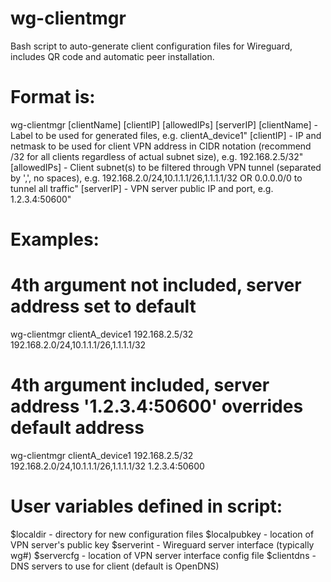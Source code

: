 # wg-clientmgr
Bash script to auto-generate client configuration files for Wireguard, includes QR code and automatic peer installation.


# Format is:
wg-clientmgr [clientName] [clientIP] [allowedIPs] [serverIP]
[clientName] - Label to be used for generated files, e.g. clientA_device1"
[clientIP] - IP and netmask to be used for client VPN address in CIDR notation (recommend /32 for all clients regardless of actual subnet size), e.g. 192.168.2.5/32"
[allowedIPs] - Client subnet(s) to be filtered through VPN tunnel (separated by ',', no spaces), e.g. 192.168.2.0/24,10.1.1.1/26,1.1.1.1/32 OR 0.0.0.0/0 to tunnel all traffic"
[serverIP] - VPN server public IP and port, e.g. 1.2.3.4:50600"

# Examples: 
# 4th argument not included, server address set to default
wg-clientmgr clientA_device1 192.168.2.5/32 192.168.2.0/24,10.1.1.1/26,1.1.1.1/32
# 4th argument included, server address '1.2.3.4:50600' overrides default address
wg-clientmgr clientA_device1 192.168.2.5/32 192.168.2.0/24,10.1.1.1/26,1.1.1.1/32 1.2.3.4:50600 

# User variables defined in script:
$localdir - directory for new configuration files
$localpubkey - location of VPN server's public key
$serverint - Wireguard server interface (typically wg#)
$servercfg - location of VPN server interface config file
$clientdns - DNS servers to use for client (default is OpenDNS)
